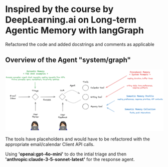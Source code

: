 # Inspired by the course by DeepLearning.ai on Long-term Agentic Memory with langGraph

Refactored the code and added docstrings and comments as applicable

## Overview of the Agent "system/graph"

![Agent Graph](./images/memory_course_email.webp)

The tools have placeholders and would have to be refactored with the appropriate email/calendar Client API calls.

Using **'openai:gpt-4o-mini'** to do the intial triage and then **'anthropic:claude-3-5-sonnet-latest'** for the response agent.
